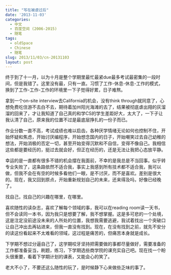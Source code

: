 ```yaml
---
title: "写在被虐过后"
date: '2013-11-03'
categories:
  - 中文
  - 百度空间 (2006-2015)
  - 随笔
tags:
  - oldSpace
  - Chinese
  - 随笔
slug: 2013/11/03/cn-20131103
layout: post
---
```

终于到了十一月，以为十月是整个学期里最忙最紧due最多考试最密集的一段时间，但是我错了。这里没有最，只有一直。习惯了工作-休息-休息-工作的模式，换到了工作-工作-工作的环境里一下子觉得好累，日子难熬。

拿到一个on-site interview去California的机会，没有think through就同意了，心想免费吃住游不去白不去，期待着加州阳光海滩的去了，结果被彻底虐出翔的灰溜溜的回来了，才让我知道了自己真的和学CS的学生差距好大，太大了，一下子让我认清了自己，原来我的位置不过是最底层挣扎的一份子而已。

作业分数一直不高，考试成绩也难以启齿，各种厌学情绪无论如何也控制不住，开始怀疑和焦虑，开始讨厌编程序，开始想念国内的日子，开始嘲笑过去自己幼稚的想法，开始消极的否定一切，甚至开始变得沉默和不自信，变得不像自己。我相信这些都是要经历的，挺过去就会好，但正在经历的，还是无法让我把心态放平静。

幸运的是一直都有很多不错的机会摆在我面前，不幸的是我总是不当回事。似乎转专业失败了，这条路依然不适合我，事实上我感到所有技术都不适合我，我可以做，但我不会在有空的时候多看他们一眼，是不讨厌，而不是喜欢。差别是很大的。现在，我又回到原点，开始重新规划自己的未来，还来得及吗，好像已经晚了。

找自己，找自己的兴趣在哪里，在哪里。

喜欢随性的读杂志，喜欢了解每个领域的事，我可以在reading room读一天书，但不会读同一本书，因为我只是想要了解，我不想掌握。这是多可悲的一个处境，这是注定没前途没未来的人所处的位置，我想我需要逃避，我试着找出一个突破口让自己冲出去再钻进来，但我一直没有找到。现在，在没有找到之前，就先不安分的读这份看起来不太难看的领域，这过程是痛苦的，但痛苦本身就是成长。

下学期不想过分逼自己了，这学期咬牙坚持把需要做的事都尽量做好，需要准备的工作都准备妥当，刷题，练习，下学期选些商学院的课充实自己吧。现在找一个盼头很重要，看着下学期计划的课表，又能会心的笑了。

老大不小了，不要还这么随性的玩了，是时候静下心来做些乏味的事了。